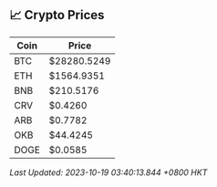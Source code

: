 ## 📈 Crypto Prices

| Coin | Price |
| ---- | ----- |
| BTC | $28280.5249 |
| ETH | $1564.9351 |
| BNB | $210.5176 |
| CRV | $0.4260 |
| ARB | $0.7782 |
| OKB | $44.4245 |
| DOGE | $0.0585 |

_Last Updated: 2023-10-19 03:40:13.844 +0800 HKT_